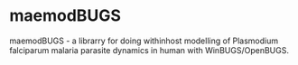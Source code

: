 # maemodBUGS
maemodBUGS - a librarry for doing withinhost modelling of Plasmodium falciparum malaria parasite dynamics in human with WinBUGS/OpenBUGS.
